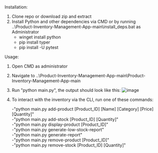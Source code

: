 Installation:
  1. Clone repo or download zip and extract
  2. Install Python and other dependencies via CMD or by running ..\Product-Inventory-Management-App-main\install_deps.bat as Administrator
     - winget install python
     - pip install typer
     - pip install -U pytest

Usage:
  1. Open CMD as administrator
  2. Navigate to ..\Product-Inventory-Management-App-main\Product-Inventory-Management-App-main
  3. Run "python main.py", the output should look like this: ![image](https://github.com/user-attachments/assets/a1572db8-61c8-4fd5-87da-dd793d6bbdda)

  4. To interact with the inventory via the CLI, run one of these commands:

       -"python main.py add-product [Product_ID] [Name] [Category] [Price] [Quantity]"                                                                                                        
       -"python main.py add-stock [Product_ID] [Quantity]"                                                                                                           
       -"python main.py display-product [Product_ID]"                                                                                                     
       -"python main.py generate-low-stock-report"                                                                                                     
       -"python main.py generate-report"                                                                                                     
       -"python main.py remove-product [Product_ID]"                                                                                                     
       -"python main.py remove-stock [Product_ID] [Quantity]"                                                                                                     
